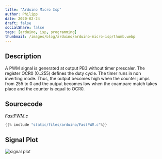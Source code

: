 ```yaml
---
title: "Arduino Micro Isp"
author: Philipp
date: 2020-02-24
draft: false
socialShare: false
tags: [arduino, isp, programming]
thumbnail: /images/blog/arduino/arduino-micro-isp/thumb.webp
---
```


## Description

A PWM signal is generated at output PB3 without timer prescaler. The register OCR0 (0..255) defines the duty cycle. The timer runs in non inverting mode. Thus, the output becomes high when the counter jumps from 255 to 0 and the output becomes low when the coampare match takes place and the counter is equal to OCR0.


## Sourcecode
[*FastPWM.c*](/files/arduino/FastPWM.c)
```c
{{% include "static/files/arduino/FastPWM.c"%}}
```

## Signal Plot
![signal plot](/images/blog/arduino/arduino-micro-isp/signal-plot.png)
